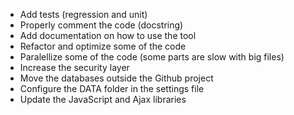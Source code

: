 * Add tests (regression and unit) 
* Properly comment the code (docstring)
* Add documentation on how to use the tool
* Refactor and optimize some of the code 
* Paralellize some of the code (some parts are slow with big files)
* Increase the security layer 
* Move the databases outside the Github project
* Configure the DATA folder in the settings file
* Update the JavaScript and Ajax libraries 
